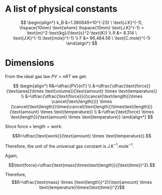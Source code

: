 # A list of physical constants
$$
\begin{align*}
k_B &=1.380649×10^{-23} \ \text{J.K}^{-1}, \hspace{10mm} \text{where} \hspace{10mm} \text{J.K}^{-1} = \text{m}^2⋅\text{kg}/(\text{s}^2⋅\text{K}) \\
R &= 8.314 \ \text{J.K}^{-1}.\text{mole}^{-1} \\
F &= 96,484.56 \ \text{C.mole}^{-1} 
\end{align*}
$$

# Dimensions
From the ideal gas law $PV = nRT$ we get:

$$
\begin{align*}
R&=\dfrac{PV}{nT} \\
&=\dfrac{\dfrac{\text{force}}{\text{area}}\times \text{volume}}{\text{amount} \times \text{temperature}} \\
&=\dfrac{\dfrac{\text{force}}{(\cancel{\text{length}}\times \cancel{\text{length}})} \times (\cancel{\text{length}}\times\cancel{\text{length}}\times\text{length})}{\text{amount} \times \text{temperature}} \\
&=\dfrac{\text{force} \times \text{length}}{\text{amount} \times \text{temperature}}
\end{align*}
$$

Since $\text{force} \times \text{length} = \text{work}$:

$$R=\dfrac{\text{work}}{\text{amount} \times \text{temperature}}.$$

Therefore, the unit of the universal gas constant is $\text{J.K}^{-1}.\text{mole}^{-1}.$

Again,

$$\text{force}=\dfrac{\text{mass}\times\text{length}}{(\text{time})^2}.$$

Therefore,
$$R=\dfrac{\text{mass} \times (\text{length})^2}{\text{amount} \times \text{temperature}\times(\text{time})^2}$$

